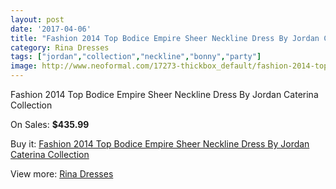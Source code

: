 ```yaml
---
layout: post
date: '2017-04-06'
title: "Fashion 2014 Top Bodice Empire Sheer Neckline Dress By Jordan Caterina Collection"
category: Rina Dresses
tags: ["jordan","collection","neckline","bonny","party"]
image: http://www.neoformal.com/17273-thickbox_default/fashion-2014-top-bodice-empire-sheer-neckline-dress-by-jordan-caterina-collection.jpg
---
```

Fashion 2014 Top Bodice Empire Sheer Neckline Dress By Jordan Caterina Collection

On Sales: **$435.99**
<a href="https://www.neoformal.com/en/rina-dresses/5674-fashion-2014-top-bodice-empire-sheer-neckline-dress-by-jordan-caterina-collection.html"><amp-img layout="responsive" width="600" height="600" src="//www.neoformal.com/17273-thickbox_default/fashion-2014-top-bodice-empire-sheer-neckline-dress-by-jordan-caterina-collection.jpg" alt="Fashion 2014 Top Bodice Empire Sheer Neckline Dress By Jordan Caterina Collection 0" /></a>

Buy it: [Fashion 2014 Top Bodice Empire Sheer Neckline Dress By Jordan Caterina Collection](https://www.neoformal.com/en/rina-dresses/5674-fashion-2014-top-bodice-empire-sheer-neckline-dress-by-jordan-caterina-collection.html "Fashion 2014 Top Bodice Empire Sheer Neckline Dress By Jordan Caterina Collection")

View more: [Rina Dresses](https://www.neoformal.com/en/71-rina-dresses "Rina Dresses")